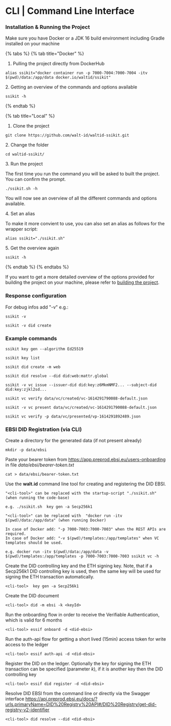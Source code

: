# CLI | Command Line Interface



### Installation & Running the Project

Make sure you have Docker or a JDK 16 build environment including Gradle installed on your machine

{% tabs %}
{% tab title="Docker" %}
1. Pulling the project directly from DockerHub

```
alias ssikit="docker container run -p 7000-7004:7000-7004 -itv $(pwd)/data:/app/data docker.io/waltid/ssikit"
```



2\. Getting an overview of the commands and options available

```
ssikit -h
```
{% endtab %}

{% tab title="Local" %}
1. Clone the project

```
git clone https://github.com/walt-id/waltid-ssikit.git
```



2\. Change the folder

```
cd waltid-ssikit/
```



3\. Run the project&#x20;

The first time you run the command you will be asked to built the project. You can confirm the prompt.

```
./ssikit.sh -h
```

You will now see an overview of all the different commands and options available.



4\. Set an alias

To make it more convient to use, you can also set an alias as follows for the wrapper script:

```
alias ssikit="./ssikit.sh"
```



5\. Get the overview again

```
ssikit -h
```
{% endtab %}
{% endtabs %}

If you want to get a more detailed overview of the options provided for building the project on your machine, please refer to [building the project](build.md).

### Response configuration

For debug infos add "-v" e.g.:

```
ssikit -v

ssikit -v did create
```

### Example commands

```
ssikit key gen --algorithm Ed25519

ssikit key list

ssikit did create -m web

ssikit did resolve --did did:web:mattr.global

ssikit -v vc issue --issuer-did did:key:z6MkmNMF2... --subject-did did:key:zjkl2sd...

ssikit vc verify data/vc/created/vc-1614291790088-default.json

ssikit -v vc present data/vc/created/vc-1614291790088-default.json

ssikit vc verify -p data/vc/presented/vp-1614291892489.json
```



### EBSI DID Registration (via CLI)

Create a directory for the generated data (if not present already)

```
mkdir -p data/ebsi
```

Paste your bearer token from https://app.preprod.ebsi.eu/users-onboarding in file _data/ebsi/bearer-token.txt_

```
cat > data/ebsi/bearer-token.txt 
```

Use the **walt.id** command line tool for creating and registering the DID EBSI.

```
"<cli-tool>" can be replaced with the startup-script "./ssikit.sh" (when running the code-base)

e.g. ./ssikit.sh  key gen -a Secp256k1

"<cli-tool>" can be replaced with  "docker run -itv $(pwd)/data:/app/data" (when running Docker)

In case of Docker add: "-p 7000-7003:7000-7003" when the REST APIs are required.
In case of Docker add: "-v $(pwd)/templates:/app/templates" when VC templates should be used.

e.g. docker run -itv $(pwd)/data:/app/data -v $(pwd)/templates:/app/templates -p 7000-7003:7000-7003 ssikit vc -h
```

Create the DID controlling key and the ETH signing key. Note, that if a Secp256k1 DID controlling key is used, then the same key will be used for signing the ETH transaction automatically.

```
<cli-tool>  key gen -a Secp256k1
```

Create the DID document

```
<cli-tool> did -m ebsi -k <keyId>
```

Run the onboarding flow in order to receive the Verifiable Authentication, which is valid for 6 months

```
<cli-tool> essif onboard -d <did-ebsi>
```

Run the auth-api flow for getting a short lived (15min) access token for write access to the ledger

```
<cli-tool> essif auth-api -d <did-ebsi>
```

Register the DID on the ledger. Optionally the key for signing the ETH transaction can be specified (parameter _k_), if it is another key then the DID controlling key

```
<cli-tool> essif did register -d <did-ebsi> 
```

Resolve DID EBSI from the command line or directly via the Swagger interface https://api.preprod.ebsi.eu/docs/?urls.primaryName=DID%20Registry%20API#/DID%20Registry/get-did-registry-v2-identifier

```
<cli-tool> did resolve --did <did-ebsi> 
```

